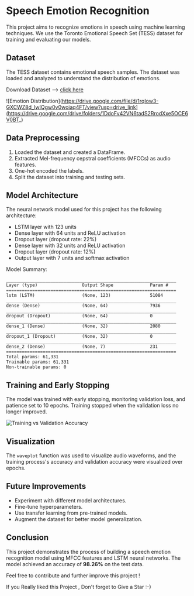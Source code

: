 # Speech Emotion Recognition

This project aims to recognize emotions in speech using machine learning techniques. We use the Toronto Emotional Speech Set (TESS) dataset for training and evaluating our models.

## Dataset

The TESS dataset contains emotional speech samples. The dataset was loaded and analyzed to understand the distribution of emotions.

Download Dataset --> [click here](https://www.kaggle.com/datasets/ejlok1/toronto-emotional-speech-set-tess)

![Emotion Distribution](https://drive.google.com/file/d/1rqIow3-GXCWZ8d_lwIQgw0v0woiaq4FT/view?usp=drive_link](https://drive.google.com/drive/folders/1DdoFv42VN6tadS2RrodXxe5OCE6V0BT_)


## Data Preprocessing

1. Loaded the dataset and created a DataFrame.
2. Extracted Mel-frequency cepstral coefficients (MFCCs) as audio features.
3. One-hot encoded the labels.
4. Split the dataset into training and testing sets.

## Model Architecture

The neural network model used for this project has the following architecture:

- LSTM layer with 123 units
- Dense layer with 64 units and ReLU activation
- Dropout layer (dropout rate: 22%)
- Dense layer with 32 units and ReLU activation
- Dropout layer (dropout rate: 12%)
- Output layer with 7 units and softmax activation

Model Summary:

```plaintext
_________________________________________________________________
Layer (type)                 Output Shape              Param #
=================================================================
lstm (LSTM)                  (None, 123)               51084
_________________________________________________________________
dense (Dense)                (None, 64)                7936
_________________________________________________________________
dropout (Dropout)            (None, 64)                0
_________________________________________________________________
dense_1 (Dense)              (None, 32)                2080
_________________________________________________________________
dropout_1 (Dropout)          (None, 32)                0
_________________________________________________________________
dense_2 (Dense)              (None, 7)                 231
=================================================================
Total params: 61,331
Trainable params: 61,331
Non-trainable params: 0
```

## Training and Early Stopping

The model was trained with early stopping, monitoring validation loss, and patience set to 10 epochs. Training stopped when the validation loss no longer improved.

![Training vs Validation Accuracy](https://drive.google.com/drive/folders/1DdoFv42VN6tadS2RrodXxe5OCE6V0BT_)

## Visualization

The `waveplot` function was used to visualize audio waveforms, and the training process's accuracy and validation accuracy were visualized over epochs.

## Future Improvements

- Experiment with different model architectures.
- Fine-tune hyperparameters.
- Use transfer learning from pre-trained models.
- Augment the dataset for better model generalization.

## Conclusion

This project demonstrates the process of building a speech emotion recognition model using MFCC features and LSTM neural networks. The model achieved an accuracy of **98.26%** on the test data.

Feel free to contribute and further improve this project !

If you Really liked this Project , Don't forget to Give a Star :-) 
